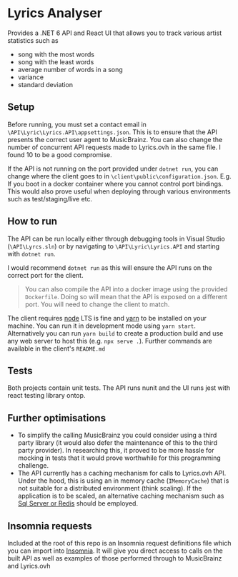 # Lyrics Analyser

Provides a .NET 6 API and React UI that allows you to track various artist statistics such as

- song with the most words
- song with the least words
- average number of words in a song
- variance
- standard deviation

## Setup

Before running, you must set a contact email in `\API\Lyric\Lyrics.API\appsettings.json`. This is to ensure that the API presents the correct user agent to MusicBrainz. You can also change the number of concurrent API requests made to Lyrics.ovh in the same file. I found 10 to be a good compromise.

If the API is not running on the port provided under `dotnet run`, you can change where the client goes to in `\client\public\configuration.json`. E.g. If you boot in a docker container where you cannot control port bindings. This would also prove useful when deploying through various environments such as test/staging/live etc.

## How to run

The API can be run locally either through debugging tools in Visual Studio (`\API\Lyrcs.sln`) or by navigating to `\API\Lyric\Lyrics.API` and starting with `dotnet run`.

I would recommend `dotnet run` as this will ensure the API runs on the correct port for the client.

> You can also compile the API into a docker image using the provided `Dockerfile`. Doing so will mean that the API is exposed on a different port. You will need to change the client to match.

The client requires [node](https://nodejs.org/en/) LTS is fine and [yarn](https://yarnpkg.com/) to be installed on your machine. You can run it in development mode using `yarn start`. Alternatively you can run `yarn build` to create a production build and use any web server to host this (e.g. `npx serve .`). Further commands are available in the client's `README.md`

## Tests

Both projects contain unit tests. The API runs nunit and the UI runs jest with react testing library ontop.

## Further optimisations

- To simplify the calling MusicBrainz you could consider using a third party library (it would also defer the maintenance of this to the third party provider). In researching this, it proved to be more hassle for mocking in tests that it would prove worthwhile for this programming challenge.
- The API currently has a caching mechanism for calls to Lyrics.ovh API. Under the hood, this is using an in memory cache (`IMemoryCache`) that is not suitable for a distributed environment (think scaling). If the application is to be scaled, an alternative caching mechanism such as [Sql Server or Redis](https://docs.microsoft.com/en-us/aspnet/core/performance/caching/distributed?view=aspnetcore-6.0) should be employed.

## Insomnia requests
Included at the root of this repo is an Insomnia request definitions file which you can import into [Insomnia](https://insomnia.rest/). It will give you direct access to calls on the built API as well as examples of those performed through to MusicBrainz and Lyrics.ovh